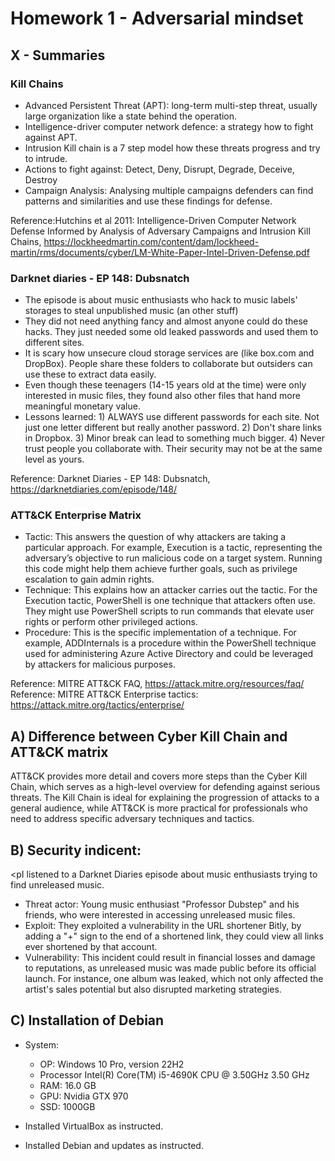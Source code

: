 # Homework 1 - Adversarial mindset

## X - Summaries
### Kill Chains
* Advanced Persistent Threat (APT): long-term multi-step threat, usually large organization like a state behind the operation.
* Intelligence-driver computer network defence: a strategy how to fight against APT.
* Intrusion Kill chain is a 7 step model how these threats progress and try to intrude.
* Actions to fight against: Detect, Deny, Disrupt, Degrade, Deceive, Destroy
* Campaign Analysis: Analysing multiple campaigns defenders can find patterns and similarities and use these findings for defense.

Reference:Hutchins et al 2011: Intelligence-Driven Computer Network Defense Informed by Analysis of Adversary Campaigns and Intrusion Kill Chains, https://lockheedmartin.com/content/dam/lockheed-martin/rms/documents/cyber/LM-White-Paper-Intel-Driven-Defense.pdf

### Darknet diaries - EP 148: Dubsnatch
* The episode is about music enthusiasts who hack to music labels' storages to steal unpublished music (an other stuff)
* They did not need anything fancy and almost anyone could do these hacks. They just needed some old leaked passwords and used them to different sites.
* It is scary how unsecure cloud storage services are (like box.com and DropBox). People share these folders to collaborate but outsiders can use these to extract data easily.
* Even though these teenagers (14-15 years old at the time) were only interested in music files, they found also other files that hand more meaningful monetary value.
* Lessons learned: 1) ALWAYS use different passwords for each site. Not just one letter different but really another password. 2) Don't share links in Dropbox. 3) Minor break can lead to something much bigger. 4) Never trust people you collaborate with. Their security may not be at the same level as yours.

Reference: Darknet Diaries - EP 148: Dubsnatch, https://darknetdiaries.com/episode/148/

### ATT&CK Enterprise Matrix
* Tactic: This answers the question of why attackers are taking a particular approach. For example, Execution is a tactic, representing the adversary’s objective to run malicious code on a target system. Running this code might help them achieve further goals, such as privilege escalation to gain admin rights.
* Technique: This explains how an attacker carries out the tactic. For the Execution tactic, PowerShell is one technique that attackers often use. They might use PowerShell scripts to run commands that elevate user rights or perform other privileged actions.
* Procedure: This is the specific implementation of a technique. For example, ADDInternals is a procedure within the PowerShell technique used for administering Azure Active Directory and could be leveraged by attackers for malicious purposes.
  
Reference: MITRE ATT&CK FAQ, https://attack.mitre.org/resources/faq/
Reference: MITRE ATT&CK Enterprise tactics: https://attack.mitre.org/tactics/enterprise/

## A) Difference between Cyber Kill Chain and ATT&CK matrix
<p>ATT&CK provides more detail and covers more steps than the Cyber Kill Chain, which serves as a high-level overview for defending against serious threats. The Kill Chain is ideal for explaining the progression of attacks to a general audience, while ATT&CK is more practical for professionals who need to address specific adversary techniques and tactics.</p>

## B) Security indicent: 
<pI listened to a Darknet Diaries episode about music enthusiasts trying to find unreleased music.</p>
* Threat actor: Young music enthusiast "Professor Dubstep" and his friends, who were interested in accessing unreleased music files.
* Exploit: They exploited a vulnerability in the URL shortener Bitly, by adding a "+" sign to the end of a shortened link, they could view all links ever shortened by that account.
* Vulnerability: This incident could result in financial losses and damage to reputations, as unreleased music was made public before its official launch. For instance, one album was leaked, which not only affected the artist's sales potential but also disrupted marketing strategies.

## C) Installation of Debian
* System:
  * OP: Windows 10 Pro, version 22H2
  * Processor	Intel(R) Core(TM) i5-4690K CPU @ 3.50GHz   3.50 GHz
  * RAM:	16.0 GB
  * GPU: Nvidia GTX 970
  * SSD: 1000GB

* Installed VirtualBox as instructed.
* Installed Debian and updates as instructed.
